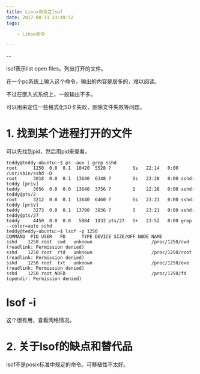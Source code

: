 ```yaml
---
title: Linux命令之lsof
date: 2017-08-11 23:49:52
tags:

	- Linux命令

---
```


--

lsof表示list open files。列出打开的文件。

在一个pc系统上输入这个命令，输出的内容是居多的，难以阅读。

不过在嵌入式系统上，一般输出不多。

可以用来定位一些格式化SD卡失败，删除文件失败等问题。



# 1. 找到某个进程打开的文件

可以先找到pid，然后用pid来查看。

```
teddy@teddy-ubuntu:~$ ps -aux | grep sshd
root      1250  0.0  0.1  10420  5528 ?        Ss   22:14   0:00 /usr/sbin/sshd -D
root      3018  0.0  0.1  13640  6348 ?        Ss   22:28   0:00 sshd: teddy [priv]  
teddy     3056  0.0  0.0  13640  3756 ?        S    22:28   0:00 sshd: teddy@pts/2   
root      3212  0.0  0.1  13640  6460 ?        Ss   23:21   0:00 sshd: teddy [priv]  
teddy     3273  0.0  0.1  13780  3936 ?        S    23:21   0:00 sshd: teddy@pts/27  
teddy     4450  0.0  0.0   5984  1932 pts/27   S+   23:52   0:00 grep --color=auto sshd
teddy@teddy-ubuntu:~$ lsof -p 1250
COMMAND  PID USER   FD      TYPE DEVICE SIZE/OFF NODE NAME
sshd    1250 root  cwd   unknown                      /proc/1250/cwd (readlink: Permission denied)
sshd    1250 root  rtd   unknown                      /proc/1250/root (readlink: Permission denied)
sshd    1250 root  txt   unknown                      /proc/1250/exe (readlink: Permission denied)
sshd    1250 root NOFD                                /proc/1250/fd (opendir: Permission denied)
```

# lsof -i

这个很有用，查看网络情况。

# 2. 关于lsof的缺点和替代品

lsof不是posix标准中规定的命令。可移植性不太好。